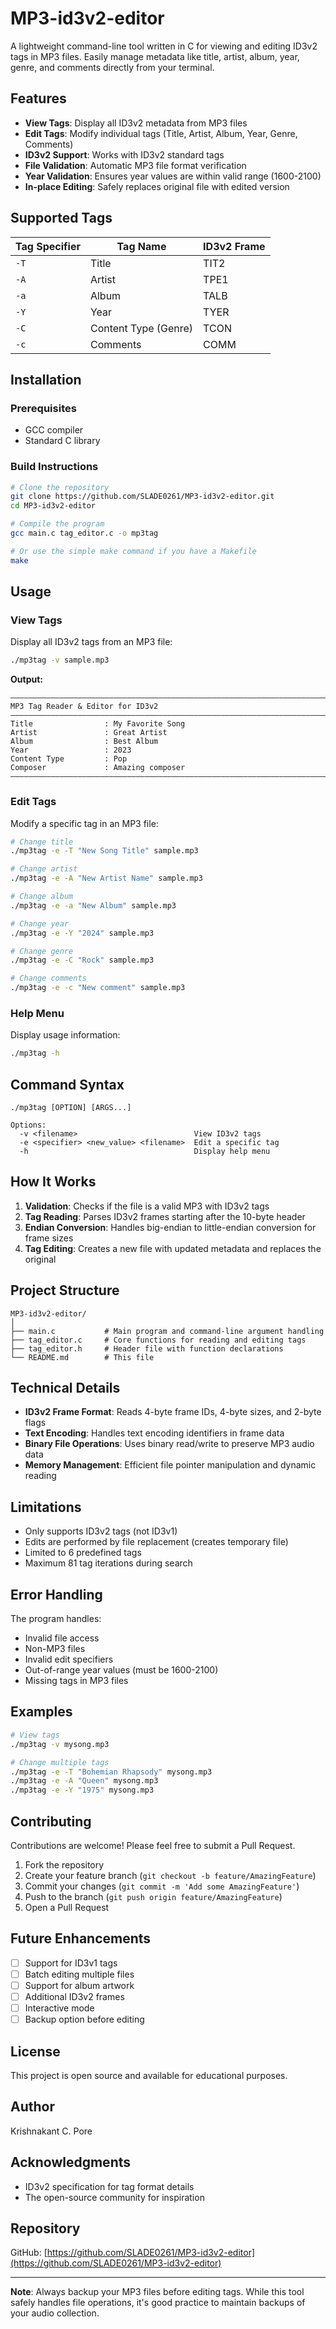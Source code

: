 # MP3-id3v2-editor

A lightweight command-line tool written in C for viewing and editing ID3v2 tags in MP3 files. Easily manage metadata like title, artist, album, year, genre, and comments directly from your terminal.

## Features

- **View Tags**: Display all ID3v2 metadata from MP3 files
- **Edit Tags**: Modify individual tags (Title, Artist, Album, Year, Genre, Comments)
- **ID3v2 Support**: Works with ID3v2 standard tags
- **File Validation**: Automatic MP3 file format verification
- **Year Validation**: Ensures year values are within valid range (1600-2100)
- **In-place Editing**: Safely replaces original file with edited version

## Supported Tags

| Tag Specifier | Tag Name | ID3v2 Frame |
|---------------|----------|-------------|
| `-T` | Title | TIT2 |
| `-A` | Artist | TPE1 |
| `-a` | Album | TALB |
| `-Y` | Year | TYER |
| `-C` | Content Type (Genre) | TCON |
| `-c` | Comments | COMM |

## Installation

### Prerequisites
- GCC compiler
- Standard C library

### Build Instructions

```bash
# Clone the repository
git clone https://github.com/SLADE0261/MP3-id3v2-editor.git
cd MP3-id3v2-editor

# Compile the program
gcc main.c tag_editor.c -o mp3tag

# Or use the simple make command if you have a Makefile
make
```

## Usage

### View Tags
Display all ID3v2 tags from an MP3 file:

```bash
./mp3tag -v sample.mp3
```

**Output:**
```
——————————————————————————————————————————————————————————————————————————
MP3 Tag Reader & Editor for ID3v2
——————————————————————————————————————————————————————————————————————————
Title                : My Favorite Song
Artist               : Great Artist
Album                : Best Album
Year                 : 2023
Content Type         : Pop
Composer             : Amazing composer
——————————————————————————————————————————————————————————————————————————
```

### Edit Tags
Modify a specific tag in an MP3 file:

```bash
# Change title
./mp3tag -e -T "New Song Title" sample.mp3

# Change artist
./mp3tag -e -A "New Artist Name" sample.mp3

# Change album
./mp3tag -e -a "New Album" sample.mp3

# Change year
./mp3tag -e -Y "2024" sample.mp3

# Change genre
./mp3tag -e -C "Rock" sample.mp3

# Change comments
./mp3tag -e -c "New comment" sample.mp3
```

### Help Menu
Display usage information:

```bash
./mp3tag -h
```

## Command Syntax

```
./mp3tag [OPTION] [ARGS...]

Options:
  -v <filename>                          View ID3v2 tags
  -e <specifier> <new_value> <filename>  Edit a specific tag
  -h                                     Display help menu
```

## How It Works

1. **Validation**: Checks if the file is a valid MP3 with ID3v2 tags
2. **Tag Reading**: Parses ID3v2 frames starting after the 10-byte header
3. **Endian Conversion**: Handles big-endian to little-endian conversion for frame sizes
4. **Tag Editing**: Creates a new file with updated metadata and replaces the original

## Project Structure

```
MP3-id3v2-editor/
│
├── main.c           # Main program and command-line argument handling
├── tag_editor.c     # Core functions for reading and editing tags
├── tag_editor.h     # Header file with function declarations
└── README.md        # This file
```

## Technical Details

- **ID3v2 Frame Format**: Reads 4-byte frame IDs, 4-byte sizes, and 2-byte flags
- **Text Encoding**: Handles text encoding identifiers in frame data
- **Binary File Operations**: Uses binary read/write to preserve MP3 audio data
- **Memory Management**: Efficient file pointer manipulation and dynamic reading

## Limitations

- Only supports ID3v2 tags (not ID3v1)
- Edits are performed by file replacement (creates temporary file)
- Limited to 6 predefined tags
- Maximum 81 tag iterations during search

## Error Handling

The program handles:
- Invalid file access
- Non-MP3 files
- Invalid edit specifiers
- Out-of-range year values (must be 1600-2100)
- Missing tags in MP3 files

## Examples

```bash
# View tags
./mp3tag -v mysong.mp3

# Change multiple tags
./mp3tag -e -T "Bohemian Rhapsody" mysong.mp3
./mp3tag -e -A "Queen" mysong.mp3
./mp3tag -e -Y "1975" mysong.mp3
```

## Contributing

Contributions are welcome! Please feel free to submit a Pull Request.

1. Fork the repository
2. Create your feature branch (`git checkout -b feature/AmazingFeature`)
3. Commit your changes (`git commit -m 'Add some AmazingFeature'`)
4. Push to the branch (`git push origin feature/AmazingFeature`)
5. Open a Pull Request

## Future Enhancements

- [ ] Support for ID3v1 tags
- [ ] Batch editing multiple files
- [ ] Support for album artwork
- [ ] Additional ID3v2 frames
- [ ] Interactive mode
- [ ] Backup option before editing

## License

This project is open source and available for educational purposes.

## Author

Krishnakant C. Pore

## Acknowledgments

- ID3v2 specification for tag format details
- The open-source community for inspiration

## Repository

GitHub: [https://github.com/SLADE0261/MP3-id3v2-editor](https://github.com/SLADE0261/MP3-id3v2-editor)

---

**Note**: Always backup your MP3 files before editing tags. While this tool safely handles file operations, it's good practice to maintain backups of your audio collection.